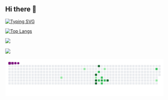 ## Hi there 👋

[![Typing SVG](https://readme-typing-svg.herokuapp.com?color=%2336BCF7&lines=Начинающая+разработчица)](https://git.io/typing-svg)

[![Top Langs](https://github-readme-stats.vercel.app/api/top-langs/?username=DiShaYa&layout=compact)](https://github.com/anuraghazra/github-readme-stats)

![](https://github-profile-summary-cards.vercel.app/api/cards/most-commit-language?username=dishaya&theme=solarized_dark)

![](https://github-profile-summary-cards.vercel.app/api/cards/repos-per-language?username=dishaya&theme=solarized_dark)


![snake gif](https://github.com/DiShaYa/DiShaYa/blob/output/github-contribution-grid-snake.gif)

<!--
**DiShaYa/DiShaYa** is a ✨ _special_ ✨ repository because its `README.md` (this file) appears on your GitHub profile.

Here are some ideas to get you started:

- 🔭 I’m currently working on ...
- 🌱 I’m currently learning ...
- 👯 I’m looking to collaborate on ...
- 🤔 I’m looking for help with ...
- 💬 Ask me about ...
- 📫 How to reach me: ...
- 😄 Pronouns: ...
- ⚡ Fun fact: ...
-->

